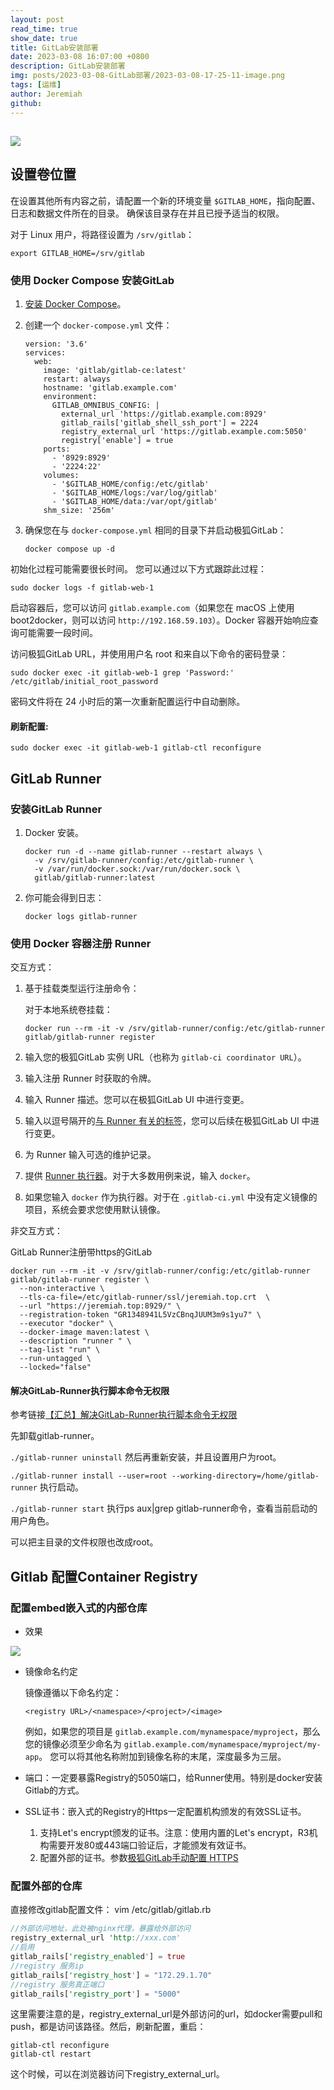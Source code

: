 ```yaml
---
layout: post
read_time: true
show_date: true
title: GitLab安装部署
date: 2023-03-08 16:07:00 +0800
description: GitLab安装部署
img: posts/2023-03-08-GitLab部署/2023-03-08-17-25-11-image.png
tags: [运维]
author: Jeremiah
github: 
---
```


## ![](../assets/img/posts/2023-03-08-GitLab部署/2023-03-08-17-25-11-image.png)

## 设置卷位置

在设置其他所有内容之前，请配置一个新的环境变量 `$GITLAB_HOME`，指向配置、日志和数据文件所在的目录。 确保该目录存在并且已授予适当的权限。

对于 Linux 用户，将路径设置为 `/srv/gitlab`：

```
export GITLAB_HOME=/srv/gitlab
```

### 使用 Docker Compose 安装GitLab

1. [安装 Docker Compose](https://docs.docker.com/compose/install/)。

2. 创建一个 `docker-compose.yml` 文件：
   
   ```
   version: '3.6'
   services:
     web:
       image: 'gitlab/gitlab-ce:latest'
       restart: always
       hostname: 'gitlab.example.com'
       environment:
         GITLAB_OMNIBUS_CONFIG: |
           external_url 'https://gitlab.example.com:8929'
           gitlab_rails['gitlab_shell_ssh_port'] = 2224
           registry_external_url 'https://gitlab.example.com:5050'
           registry['enable'] = true
       ports:
         - '8929:8929'
         - '2224:22'
       volumes:
         - '$GITLAB_HOME/config:/etc/gitlab'
         - '$GITLAB_HOME/logs:/var/log/gitlab'
         - '$GITLAB_HOME/data:/var/opt/gitlab'
       shm_size: '256m'
   ```

3. 确保您在与 `docker-compose.yml` 相同的目录下并启动极狐GitLab：
   
   ```
   docker compose up -d
   ```

初始化过程可能需要很长时间。 您可以通过以下方式跟踪此过程：

```
sudo docker logs -f gitlab-web-1
```

启动容器后，您可以访问 `gitlab.example.com`（如果您在 macOS 上使用 boot2docker，则可以访问 `http://192.168.59.103`）。Docker 容器开始响应查询可能需要一段时间。

访问极狐GitLab URL，并使用用户名 root 和来自以下命令的密码登录：

```
sudo docker exec -it gitlab-web-1 grep 'Password:' /etc/gitlab/initial_root_password
```

密码文件将在 24 小时后的第一次重新配置运行中自动删除。

#### 刷新配置:

```
sudo docker exec -it gitlab-web-1 gitlab-ctl reconfigure
```

## GitLab Runner

### 安装GitLab Runner

1. Docker 安装。
   
   ```
   docker run -d --name gitlab-runner --restart always \
     -v /srv/gitlab-runner/config:/etc/gitlab-runner \
     -v /var/run/docker.sock:/var/run/docker.sock \
     gitlab/gitlab-runner:latest
   ```

2. 你可能会得到日志：
   
   ```
   docker logs gitlab-runner
   ```

### 使用 Docker 容器注册 Runner

交互方式：

1. 基于挂载类型运行注册命令：
   
   对于本地系统卷挂载：
   
   ```
   docker run --rm -it -v /srv/gitlab-runner/config:/etc/gitlab-runner gitlab/gitlab-runner register
   ```

2. 输入您的极狐GitLab 实例 URL（也称为 `gitlab-ci coordinator URL`）。

3. 输入注册 Runner 时获取的令牌。

4. 输入 Runner 描述。您可以在极狐GitLab UI 中进行变更。

5. 输入以逗号隔开的[与 Runner 有关的标签](https://docs.gitlab.cn/jh/ci/runners/configure_runners.html#use-tags-to-control-which-jobs-a-runner-can-run)，您可以后续在极狐GitLab UI 中进行变更。

6. 为 Runner 输入可选的维护记录。

7. 提供 [Runner 执行器](https://docs.gitlab.cn/runner/executors/index.html)。对于大多数用例来说，输入 `docker`。

8. 如果您输入 `docker` 作为执行器。对于在 `.gitlab-ci.yml` 中没有定义镜像的项目，系统会要求您使用默认镜像。

非交互方式：

GitLab Runner注册带https的GitLab

```
docker run --rm -it -v /srv/gitlab-runner/config:/etc/gitlab-runner  gitlab/gitlab-runner register \
  --non-interactive \
  --tls-ca-file=/etc/gitlab-runner/ssl/jeremiah.top.crt  \
  --url "https://jeremiah.top:8929/" \
  --registration-token "GR1348941L5VzCBnqJUUM3m9s1yu7" \
  --executor "docker" \
  --docker-image maven:latest \
  --description "runner " \
  --tag-list "run" \
  --run-untagged \
  --locked="false"
```

#### 解决GitLab-Runner执行脚本命令无权限

参考链接[【汇总】解决GitLab-Runner执行脚本命令无权限](https://blog.csdn.net/qq_39940674/article/details/127616784)

先卸载gitlab-runner。

`./gitlab-runner uninstall`
然后再重新安装，并且设置用户为root。

`./gitlab-runner install --user=root --working-directory=/home/gitlab-runner`
执行启动。

`./gitlab-runner start`
执行ps aux|grep gitlab-runner命令，查看当前启动的用户角色。

可以把主目录的文件权限也改成root。

## Gitlab 配置Container Registry

### 配置embed嵌入式的内部仓库

+ 效果

![](../assets/img/posts/2023-03-08-GitLab部署/2023-03-16-20-58-05-image.png)

+ 镜像命名约定
  
  镜像遵循以下命名约定：
  
  ```
  <registry URL>/<namespace>/<project>/<image>
  ```
  
  例如，如果您的项目是 `gitlab.example.com/mynamespace/myproject`，那么您的镜像必须至少命名为 `gitlab.example.com/mynamespace/myproject/my-app`。 
  您可以将其他名称附加到镜像名称的末尾，深度最多为三层。

+ 端口：一定要暴露Registry的5050端口，给Runner使用。特别是docker安装Gitlab的方式。

+ SSL证书：嵌入式的Registry的Https一定配置机构颁发的有效SSL证书。
  
  1. 支持Let's encrypt颁发的证书。注意：使用内置的Let's encrypt，R3机构需要开发80或443端口验证后，才能颁发有效证书。
  2. 配置外部的证书。参数[极狐GitLab手动配置 HTTPS](https://docs.gitlab.cn/omnibus/settings/ssl/#%E6%89%8B%E5%8A%A8%E9%85%8D%E7%BD%AE-https)

### 配置外部的仓库

直接修改gitlab配置文件： vim /etc/gitlab/gitlab.rb

```rust
//外部访问地址，此处被nginx代理，暴露给外部访问
registry_external_url 'http://xxx.com'
//启用
gitlab_rails['registry_enabled'] = true
//registry 服务ip
gitlab_rails['registry_host'] = "172.29.1.70"
//registry 服务真正端口
gitlab_rails['registry_port'] = "5000"
```

这里需要注意的是，registry_external_url是外部访问的url，如docker需要pull和push，都是访问该路径。然后，刷新配置，重启：

```shell
gitlab-ctl reconfigure
gitlab-ctl restart
```

这个时候，可以在浏览器访问下registry_external_url。
